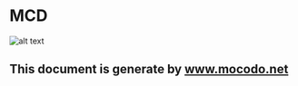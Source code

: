 # MCD

![alt text](https://github.com/LasseurCoralie/GrainDeVrac/blob/master/GrainDeVrac.svg?raw=true)

## This document is generate by www.mocodo.net